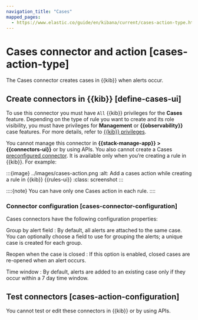 ```yaml
---
navigation_title: "Cases"
mapped_pages:
  - https://www.elastic.co/guide/en/kibana/current/cases-action-type.html
---
```


# Cases connector and action [cases-action-type]


The Cases connector creates cases in {{kib}} when alerts occur.


## Create connectors in {{kib}} [define-cases-ui]

To use this connector you must have `All` {{kib}} privileges for the **Cases** feature. Depending on the type of rule you want to create and its role visibility, you must have privileges for **Management** or **{{observability}}** case features. For more details, refer to [{{kib}} privileges](docs-content://deploy-manage/users-roles/cluster-or-deployment-auth/kibana-privileges.md).

You cannot manage this connector in **{{stack-manage-app}} > {{connectors-ui}}** or by using APIs. You also cannot create a Cases [preconfigured connector](/reference/connectors-kibana/pre-configured-connectors.md). It is available only when you’re creating a rule in {{kib}}. For example:

:::{image} ../images/cases-action.png
:alt: Add a cases action while creating a rule in {{kib}} {{rules-ui}}
:class: screenshot
:::

::::{note}
You can have only one Cases action in each rule.
::::



### Connector configuration [cases-connector-configuration]

Cases connectors have the following configuration properties:

Group by alert field
:   By default, all alerts are attached to the same case. You can optionally choose a field to use for grouping the alerts; a unique case is created for each group.

Reopen when the case is closed
:   If this option is enabled, closed cases are re-opened when an alert occurs.

Time window
:   By default, alerts are added to an existing case only if they occur within a 7 day time window.


## Test connectors [cases-action-configuration]

You cannot test or edit these connectors in {{kib}} or by using APIs.

